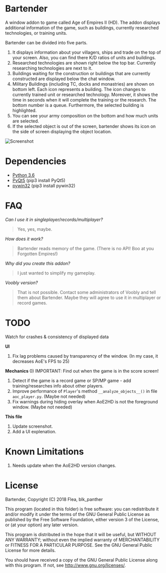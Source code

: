 # Bartender
A window addon to game called Age of Empires II (HD). The addon displays additional information of the game, such as buildings, currently researched technologies, or training units.

Bartender can be divided into five parts.
1) It displays information about your villagers, ships and trade on the top of your screen. Also, you can find there K/D ratios of units and buildings.
2) Researched technologies are shown right below the top bar. Currently researching technologies are next to it.
3) Buildings waiting for the construction or buildings that are currently constructed are displayed below the chat window.
4) Military Buildings (including TC, docks and monastries) are shown on bottom left. Each icon represents a building. The icon changes to currently trained unit or researched technology. Moreover, it shows the time in seconds when it will complete the training or the research. The bottom number is a queue. Furthermore, the selected building is highlighted.
5) You can see your army composition on the bottom and how much units are selected.
6) If the selected object is out of the screen, bartender shows its icon on the side of screen displaying the object location.

![Screenshot](https://i.imgur.com/JWsTbWB.jpg)


# Dependencies
- [Python 3.6](https://www.python.org/downloads/ "Download Python | Python.org")
- [PyQt5](https://www.riverbankcomputing.com/software/pyqt/download5/) (pip3 install PyQt5)
- [pywin32](https://pypi.org/project/pywin32/) (pip3 install pywin32)


# FAQ
*Can I use it in singleplayer/records/multiplayer?*
> Yes, yes, maybe.

*How does it work?*
> Bartender reads memory of the game. (There is no API! Boo at you Forgotten Empires!)

*Why did you create this addon?*
> I just wanted to simplify my gameplay.

*Voobly version?*
> That is not possible. Contact some administrators of Voobly and tell them about Bartender. Maybe they will agree to use it in multiplayer or record games.


# TODO

Watch for crashes & consistency of displayed data

**UI**
1) Fix lag problems caused by transparency of the window. (In my case, it decreases AoE's FPS to 25) 

**Mechanics**
0) IMPORTANT: Find out when the game is in the score screen! 
1) Detect if the game is a record game or SP/MP game - add training/researches info about other players.
2) Improve performance of `Player`'s method `__analyze_objects__()` in file `aoc_player.py`. (Maybe not needed) 
3) Fix warnings during hiding overlay when AoE2HD is not the foreground window. (Maybe not needed)

**This file**
1) Update screenshot.
2) Add a UI explenation.

# Known Limitations
1) Needs update when the AoE2HD version changes.

# License
Bartender, Copyright (C) 2018 Flea, blk_panther

This program (located in this folder) is free software: you can redistribute it and/or modify it under the terms of the GNU General Public License as published by the Free Software Foundation, either version 3 of the License, or (at your option) any later version.

This program is distributed in the hope that it will be useful, but WITHOUT ANY WARRANTY; without even the implied warranty of MERCHANTABILITY or FITNESS FOR A PARTICULAR PURPOSE. See the GNU General Public License for more details.

You should have received a copy of the GNU General Public License along with this program.  If not, see <http://www.gnu.org/licenses/>.
